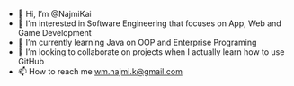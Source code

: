 - 👋 Hi, I’m @NajmiKai
- 👀 I’m interested in Software Engineering that focuses on App, Web and Game Development
- 🌱 I’m currently learning Java on OOP and Enterprise Programing
- 💞️ I’m looking to collaborate on projects when I actually learn how to use GitHub
- 📫 How to reach me wm.najmi.k@gmail.com

<!---
NajmiKai/NajmiKai is a ✨ special ✨ repository because its `README.md` (this file) appears on your GitHub profile.
You can click the Preview link to take a look at your changes.
--->

